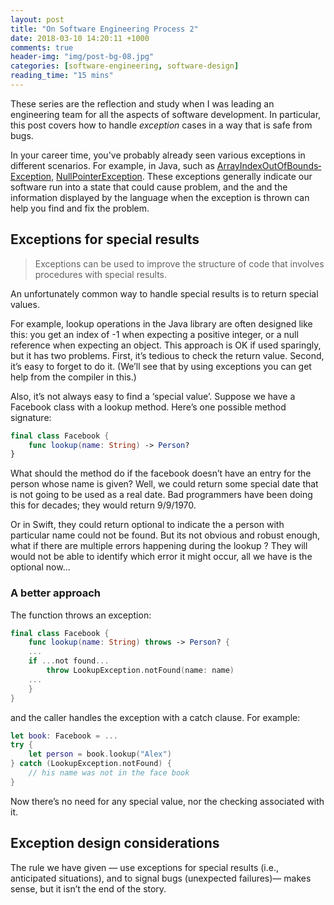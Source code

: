 ```yaml
---
layout: post
title: "On Software Engineering Process 2"
date: 2018-03-10 14:20:11 +1000
comments: true
header-img: "img/post-bg-08.jpg"
categories: [software-engineering, software-design]
reading_time: "15 mins"
---
```


These series are the reflection and study when I was leading an engineering team for all the aspects of software development.
In particular, this post covers how to handle *exception* cases in a way that is safe from bugs.

<!--more-->

In your career time, you've probably already seen various exceptions in different scenarios. For example, in Java, such as
[ArrayIndex­OutOfBounds­Exception](https://docs.oracle.com/javase/8/docs/api/?java/lang/ArrayIndexOutOfBoundsException.html),
[Null­Pointer­Exception](https://docs.oracle.com/javase/8/docs/api/?java/lang/NullPointerException.html). These exceptions generally
indicate our software run into a state that could cause problem, and the and the information displayed by the language when the 
exception is thrown can help you find and fix the problem.

## Exceptions for special results

> Exceptions can be used to improve the structure of code that involves procedures with special results.

An unfortunately common way to handle special results is to return special values.

For example, lookup operations in the Java library are often designed like this: you get an index of -1 when expecting a positive integer, 
or a null reference when expecting an object. This approach is OK if used sparingly, but it has two problems. 
First, it’s tedious to check the return value. 
Second, it’s easy to forget to do it. (We’ll see that by using exceptions you can get help from the compiler in this.)

Also, it’s not always easy to find a ‘special value’. Suppose we have a Facebook class with a lookup method. 
Here’s one possible method signature:

```swift
final class Facebook {
    func lookup(name: String) -> Person?
}
```

What should the method do if the facebook doesn’t have an entry for the person whose name is given? 
Well, we could return some special date that is not going to be used as a real date. Bad programmers have been doing this for decades; 
they would return 9/9/1970. 

Or in Swift, they could return optional to indicate the a person with particular name could not be found.
But its not obvious and robust enough, what if there are multiple errors happening during the lookup ? They will would not be able
to identify which error it might occur, all we have is the optional now...

### A better approach

The function throws an exception:

```swift
final class Facebook {
    func lookup(name: String) throws -> Person? {
    ...
    if ...not found...
        throw LookupException.notFound(name: name)
    ...
    }
}
```

and the caller handles the exception with a catch clause. For example:

```swift
let book: Facebook = ...
try {
    let person = book.lookup("Alex")
} catch (LookupException.notFound) {
    // his name was not in the face book
}
```

Now there’s no need for any special value, nor the checking associated with it.


## Exception design considerations

The rule we have given — use exceptions for special results (i.e., anticipated situations), and to signal bugs 
(unexpected failures)— makes sense, but it isn’t the end of the story.


